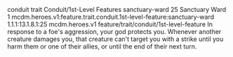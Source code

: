 <ability>
  <metadata>
    <class>conduit</class>
    <feature_type>trait</feature_type>
    <file_dpath>Conduit/1st-Level Features</file_dpath>
    <item_id>sanctuary-ward</item_id>
    <item_index>25</item_index>
    <item_name>Sanctuary Ward</item_name>
    <level>1</level>
    <scc>mcdm.heroes.v1:feature.trait.conduit.1st-level-feature:sanctuary-ward</scc>
    <scdc>1.1.1:13.1.8.1:25</scdc>
    <source>mcdm.heroes.v1</source>
    <type>feature/trait/conduit/1st-level-feature</type>
  </metadata>
  <effects>
    <effect type="mundane">In response to a foe&apos;s aggression, your god protects you. Whenever another creature damages you, that creature can&apos;t target you with a strike until you harm them or one of their allies, or until the end of their next turn.</effect>
  </effects>
</ability>
